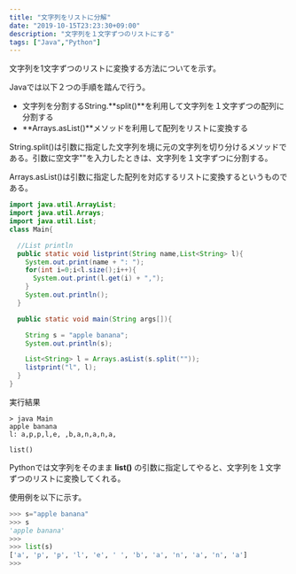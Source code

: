```yaml
---
title: "文字列をリストに分解"
date: "2019-10-15T23:23:30+09:00"
description: "文字列を１文字ずつのリストにする"
tags: ["Java","Python"]
---
```


文字列を1文字ずつのリストに変換する方法についてを示す。

<div class="note_content_by_programming_language" id="note_content_Java">

Javaでは以下２つの手順を踏んで行う。

- 文字列を分割するString.**split()**を利用して文字列を１文字ずつの配列に分割する
- **Arrays.asList()**メソッドを利用して配列をリストに変換する

String.split()は引数に指定した文字列を境に元の文字列を切り分けるメソッドである。引数に空文字""を入力したときは、文字列を１文字ずつに分割する。    

Arrays.asList()は引数に指定した配列を対応するリストに変換するというものである。


```java
import java.util.ArrayList;
import java.util.Arrays;
import java.util.List;
class Main{

  //List println
  public static void listprint(String name,List<String> l){
    System.out.print(name + ": ");
    for(int i=0;i<l.size();i++){
      System.out.print(l.get(i) + ",");
    }
    System.out.println();
  }

  public static void main(String args[]){

    String s = "apple banana";
    System.out.println(s);

    List<String> l = Arrays.asList(s.split(""));
    listprint("l", l);
  }
}
```

実行結果
```
> java Main
apple banana
l: a,p,p,l,e, ,b,a,n,a,n,a,
```

</div>
<div class="note_content_by_programming_language" id="note_content_Python">

`list()`

Pythonでは文字列をそのまま **list()** の引数に指定してやると、文字列を１文字ずつのリストに変換してくれる。  

使用例を以下に示す。  

```python
>>> s="apple banana" 
>>> s
'apple banana'
>>> 
>>> list(s)
['a', 'p', 'p', 'l', 'e', ' ', 'b', 'a', 'n', 'a', 'n', 'a']
>>>
```

</div>


